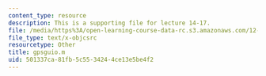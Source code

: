```yaml
---
content_type: resource
description: This is a supporting file for lecture 14-17.
file: /media/https%3A/open-learning-course-data-rc.s3.amazonaws.com/12-010-computational-methods-of-scientific-programming-fall-2011/501337ca81fb5c5534244ce13e5be4f2_gpsguio.m
file_type: text/x-objcsrc
resourcetype: Other
title: gpsguio.m
uid: 501337ca-81fb-5c55-3424-4ce13e5be4f2
---
```

